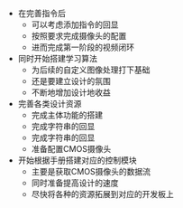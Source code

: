 * 在完善指令后
	* 可以考虑添加指令的回显
	* 按照要求完成摄像头的配置
	* 进而完成第一阶段的视频闭环
* 同时开始搭建学习算法
	* 为后续的自定义图像处理打下基础
	* 还是要建立设计的氛围
	* 不断地增加设计地收益
* 完善各类设计资源
	* 完成主体功能的搭建
	* 完成字符串的回显
	* 完成字符串的回显
	* 准备配置CMOS摄像头
* 开始根据手册搭建对应的控制模块
	* 主要是获取CMOS摄像头的数据流
	* 同时准备提高设计的速度
	* 尽快将各种的资源拓展到对应的开发板上